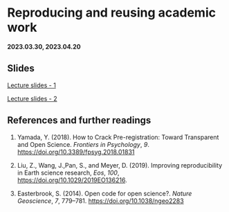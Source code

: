 # Reproducing and reusing academic work

**2023.03.30, 2023.04.20**

## Slides

[Lecture slides - 1](https://docs.google.com/presentation/d/17VB5raAQOEs46w3I-xNyoggmROmgDhl0lrD0hHohGvs/edit?usp=sharing)

[Lecture slides - 2](https://docs.google.com/presentation/d/1TwSgc6WRQjO0s9hf8b9FDxFv_J1AFpQaMM0MdZPgG9w/edit?usp=sharing)

## References and further readings

1. Yamada, Y. (2018). How to Crack Pre-registration: Toward Transparent and Open Science. *Frontiers in Psychology*, *9*. https://doi.org/10.3389/fpsyg.2018.01831

2. Liu, Z., Wang, J.,Pan, S., and Meyer, D. (2019). Improving reproducibility in Earth science research, *Eos*, *100*, https://doi.org/10.1029/2019EO136216.

3. Easterbrook, S. (2014). Open code for open science?. *Nature Geoscience*, *7*, 779–781. https://doi.org/10.1038/ngeo2283